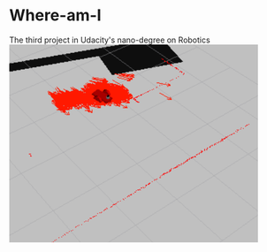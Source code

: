 # Where-am-I
The third project in Udacity's nano-degree on Robotics
![](https://github.com/stickmonster/Where-am-I/blob/main/nav.PNG)

